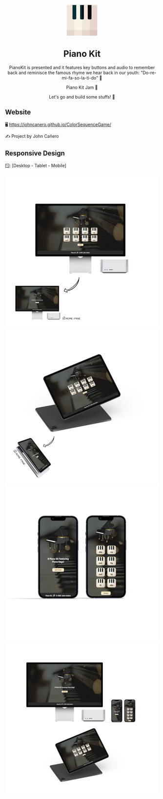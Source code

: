<!-- markdownlint-configure-file {
  "MD013": {
    "code_blocks": false,
    "tables": false
  },
  "MD033": false,
  "MD041": false
} -->

<div align="center">
  <a href="https://johncanero.github.io/PianoKit/" target="_blank">
    <img alt="pianoIcon" height="100" src="/images/pianoIcon.png"/>
  </a>
</div>

<div align="center">

# Piano Kit

PianoKit is presented and it features key buttons and audio to remember back and
reminisce the famous rhyme we hear back in our youth: "Do-re-mi-fa-so-la-ti-do" 🎵

Piano Kit Jam 🎹

Let's go and build some stuffs! 🎨

</div>

## Website

🖥️ https://johncanero.github.io/ColorSequenceGame/

✍️ Project by John Cañero

## Responsive Design

🪟: [Desktop - Tablet - Mobile]

![Desktop View](images/desktopView-PianoKit.jpg)
![Tablet View](images/tabletView-PianoKit.jpg)
![Mobile VIew](images/mobileView-PianoKit.jpg)
![Responsive Views](images/allView-PianoKit.jpg)